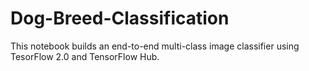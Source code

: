 # Dog-Breed-Classification
This notebook builds an end-to-end multi-class image classifier using TesorFlow 2.0 and TensorFlow Hub.
